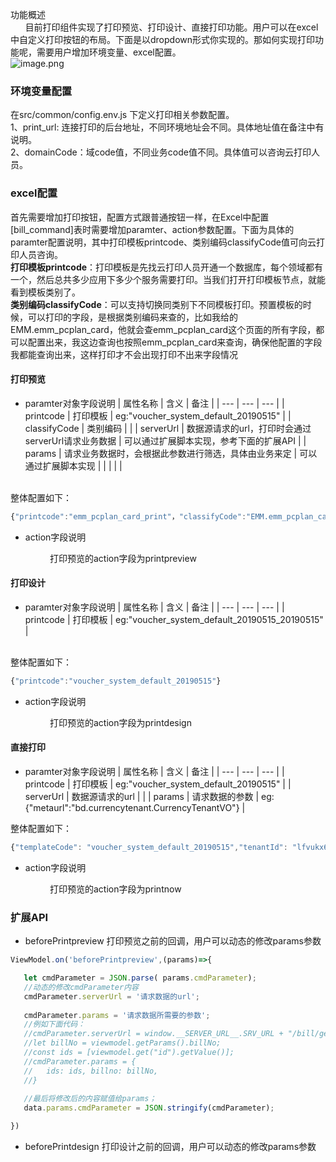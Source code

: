 功能概述<br />      目前打印组件实现了打印预览、打印设计、直接打印功能。用户可以在excel中自定义打印按钮的布局。下面是以dropdown形式你实现的。那如何实现打印功能呢，需要用户增加环境变量、excel配置。<br />![image.png](http://design.yonyoucloud.com/static/yuque/0/2019/png/192681/1560390193991-f4ca6df3-5fdb-4bdd-8663-88bdad57a68c.png#align=left&display=inline&height=200&name=image.png&originHeight=400&originWidth=936&search=&size=46212&status=done&width=468)
<a name="fdexG"></a>
### 环境变量配置
在src/common/config.env.js 下定义打印相关参数配置。<br />1、print_url: 连接打印的后台地址，不同环境地址会不同。具体地址值在备注中有说明。<br />2、domainCode：域code值，不同业务code值不同。具体值可以咨询云打印人员。

<a name="3jqjO"></a>
### excel配置
首先需要增加打印按钮，配置方式跟普通按钮一样，在Excel中配置[bill_command]表时需要增加paramter、action参数配置。下面为具体的paramter配置说明，其中打印模板printcode、类别编码classifyCode值可向云打印人员咨询。<br />**打印模板printcode**：打印模板是先找云打印人员开通一个数据库，每个领域都有一个，然后总共多少应用下多少个服务需要打印。当我们打开打印模板节点，就能看到模板类别了。<br />**类别编码classifyCode**：可以支持切换同类别下不同模板打印。预置模板的时候，可以打印的字段，是根据类别编码来查的，比如我给的EMM.emm_pcplan_card，他就会查emm_pcplan_card这个页面的所有字段，都可以配置出来，我这边查询也按照emm_pcplan_card来查询，确保他配置的字段我都能查询出来，这样打印才不会出现打印不出来字段情况
<a name="7JXeZ"></a>
#### 
<a name="ZpPQM"></a>
#### 打印预览

  - paramter对象字段说明
| 属性名称 | 含义 | 备注 |
| --- | --- | --- |
| printcode | 打印模板 | eg:"voucher_system_default_20190515" |
| classifyCode | 类别编码 |  |
| serverUrl | 数据源请求的url，打印时会通过serverUrl请求业务数据 | 可以通过扩展脚本实现，参考下面的扩展API |
| params | 请求业务数据时，会根据此参数进行筛选，具体由业务来定 | 可以通过扩展脚本实现 |
|  |  |  |


<br />整体配置如下：
```javascript
{"printcode":"emm_pcplan_card_print"，"classifyCode":"EMM.emm_pcplan_card"}
```

  - action字段说明

                打印预览的action字段为printpreview

<a name="0Ozap"></a>
#### 打印设计

  - paramter对象字段说明
| 属性名称 | 含义 | 备注 |
| --- | --- | --- |
| printcode | 打印模板 | eg:"voucher_system_default_20190515_20190515" |


<br />整体配置如下：
```javascript
{"printcode":"voucher_system_default_20190515"}
```

  - action字段说明

                打印预览的action字段为printdesign<br />

<a name="n4VQo"></a>
#### 直接打印

  - paramter对象字段说明
| 属性名称 | 含义 | 备注 |
| --- | --- | --- |
| printcode | 打印模板 | eg:"voucher_system_default_20190515" |
| serverUrl | 数据源请求的url |  |
| params | 请求数据的参数 | eg:{"metaurl":"bd.currencytenant.CurrencyTenantVO"} |


整体配置如下：
```javascript
{"templateCode": "voucher_system_default_20190515","tenantId": "lfvukx6f",  "params": { "metaurl": "bd.currencytenant.CurrencyTenantVO" },"serverUrl":"http://ucfbasedoc.test.app.yyuap.com/meta/attribute"  }
```


  - action字段说明

                打印预览的action字段为printnow

<a name="8A4zM"></a>
### 扩展API

- beforePrintpreview 打印预览之前的回调，用户可以动态的修改params参数

```javascript
ViewModel.on('beforePrintpreview',(params)=>{

   let cmdParameter = JSON.parse( params.cmdParameter);
   //动态的修改cmdParameter内容
   cmdParameter.serverUrl = '请求数据的url';
   
   cmdParameter.params = '请求数据所需要的参数';
   //例如下面代码：
   //cmdParameter.serverUrl = window.__SERVER_URL__.SRV_URL + "/bill/getPrintData";
   //let billNo = viewmodel.getParams().billNo;
   //const ids = [viewmodel.get("id").getValue()];
   //cmdParameter.params = {
   //   ids: ids, billno: billNo,
   //}
   
   //最后将修改后的内容赋值给params；
   data.params.cmdParameter = JSON.stringify(cmdParameter);

})
```


- beforePrintdesign 打印设计之前的回调，用户可以动态的修改params参数